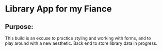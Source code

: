 # Library App for my Fiance

## Purpose:
This build is an excuse to practice styling and working with forms, and to play around with a new aesthetic. Back end to store library data in progress.